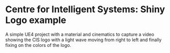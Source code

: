 # Centre for Intelligent Systems: Shiny Logo example

A simple UE4 project with a material and cinematics to capture a video showing the CIS logo with a light wave moving from right to left and finally fixing on the colors of the logo.
